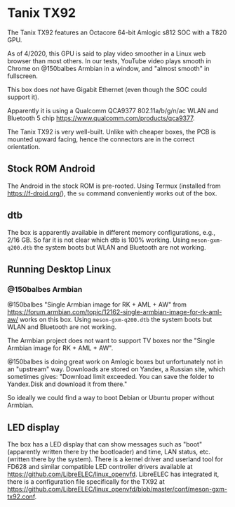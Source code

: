 # Tanix TX92

The Tanix TX92 features an Octacore 64-bit Amlogic s812 SOC with a T820 GPU. 

As of 4/2020, this GPU is said to play video smoother in a Linux web browser than most others. In our tests, YouTube video plays smooth in Chrome on @150balbes Armbian in a window, and "almost smooth" in fullscreen.

This box does _not_ have Gigabit Ethernet (even though the SOC could support it).

Apparently it is using a Qualcomm QCA9377 802.11a/b/g/n/ac WLAN and Bluetooth 5 chip https://www.qualcomm.com/products/qca9377.

The Tanix TX92 is very well-built. Unlike with cheaper boxes, the PCB is mounted upward facing, hence the connectors are in the correct orientation.

## Stock ROM Android

The Android in the stock ROM is pre-rooted. Using Termux (installed from https://f-droid.org/), the `su` command conveniently works out of the box.

## dtb

The box is apparently available in different memory configurations, e.g., 2/16 GB. So far it is not clear which dtb is 100% working. Using `meson-gxm-q200.dtb` the system boots but WLAN and Bluetooth are not working.

## Running Desktop Linux

### @150balbes Armbian

@150balbes "Single Armbian image for RK + AML + AW" from https://forum.armbian.com/topic/12162-single-armbian-image-for-rk-aml-aw/ works on this box. Using `meson-gxm-q200.dtb` the system boots but WLAN and Bluetooth are not working.

The Armbian project does not want to support TV boxes nor the "Single Armbian image for RK + AML + AW".

@150balbes is doing great work on Amlogic boxes but unfortunately not in an "upstream" way. Downloads are stored on Yandex, a Russian site, which sometimes gives: "Download limit exceeded. You can save the folder to Yandex.Disk and download it from there."

So ideally we could find a way to boot Debian or Ubuntu proper without Armbian.

## LED display

The box has a LED display that can show messages such as "boot" (apparently written there by the bootloader) and time, LAN status, etc. (written there by the system). There is a kernel driver and userland tool for FD628 and similar compatible LED controller drivers available at https://github.com/LibreELEC/linux_openvfd. LibreELEC has integrated it, there is a configuration file specifically for the TX92 at https://github.com/LibreELEC/linux_openvfd/blob/master/conf/meson-gxm-tx92.conf.
